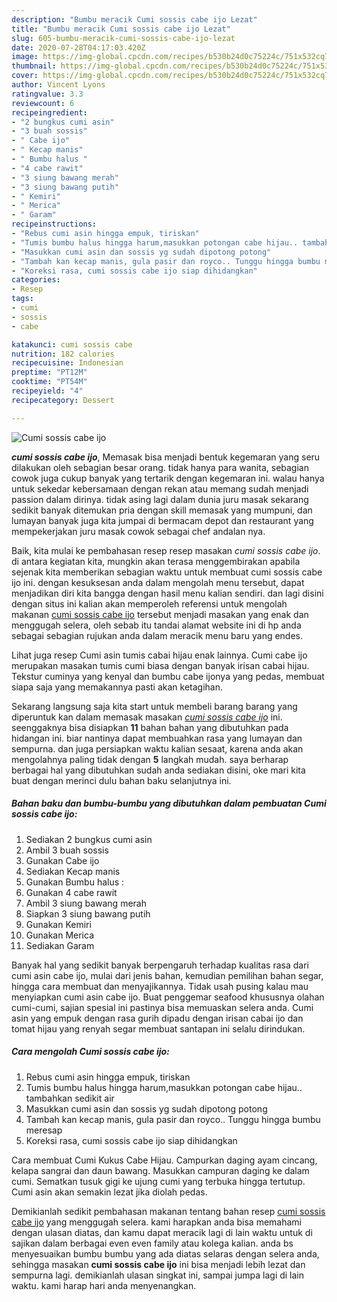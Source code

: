```yaml
---
description: "Bumbu meracik Cumi sossis cabe ijo Lezat"
title: "Bumbu meracik Cumi sossis cabe ijo Lezat"
slug: 605-bumbu-meracik-cumi-sossis-cabe-ijo-lezat
date: 2020-07-28T04:17:03.420Z
image: https://img-global.cpcdn.com/recipes/b530b24d0c75224c/751x532cq70/cumi-sossis-cabe-ijo-foto-resep-utama.jpg
thumbnail: https://img-global.cpcdn.com/recipes/b530b24d0c75224c/751x532cq70/cumi-sossis-cabe-ijo-foto-resep-utama.jpg
cover: https://img-global.cpcdn.com/recipes/b530b24d0c75224c/751x532cq70/cumi-sossis-cabe-ijo-foto-resep-utama.jpg
author: Vincent Lyons
ratingvalue: 3.3
reviewcount: 6
recipeingredient:
- "2 bungkus cumi asin"
- "3 buah sossis"
- " Cabe ijo"
- " Kecap manis"
- " Bumbu halus "
- "4 cabe rawit"
- "3 siung bawang merah"
- "3 siung bawang putih"
- " Kemiri"
- " Merica"
- " Garam"
recipeinstructions:
- "Rebus cumi asin hingga empuk, tiriskan"
- "Tumis bumbu halus hingga harum,masukkan potongan cabe hijau.. tambahkan sedikit air"
- "Masukkan cumi asin dan sossis yg sudah dipotong potong"
- "Tambah kan kecap manis, gula pasir dan royco.. Tunggu hingga bumbu meresap"
- "Koreksi rasa, cumi sossis cabe ijo siap dihidangkan"
categories:
- Resep
tags:
- cumi
- sossis
- cabe

katakunci: cumi sossis cabe 
nutrition: 182 calories
recipecuisine: Indonesian
preptime: "PT12M"
cooktime: "PT54M"
recipeyield: "4"
recipecategory: Dessert

---
```



![Cumi sossis cabe ijo](https://img-global.cpcdn.com/recipes/b530b24d0c75224c/751x532cq70/cumi-sossis-cabe-ijo-foto-resep-utama.jpg)

<b><i>cumi sossis cabe ijo</i></b>, Memasak bisa menjadi bentuk kegemaran yang seru dilakukan oleh sebagian besar orang. tidak hanya para wanita, sebagian cowok juga cukup banyak yang tertarik dengan kegemaran ini. walau hanya untuk sekedar kebersamaan dengan rekan atau memang sudah menjadi passion dalam dirinya. tidak asing lagi dalam dunia juru masak sekarang sedikit banyak ditemukan pria dengan skill memasak yang mumpuni, dan lumayan banyak juga kita jumpai di bermacam depot dan restaurant yang mempekerjakan juru masak cowok sebagai chef andalan nya.

Baik, kita mulai ke pembahasan resep resep masakan <i>cumi sossis cabe ijo</i>. di antara kegiatan kita, mungkin akan terasa menggembirakan apabila sejenak kita memberikan sebagian waktu untuk membuat cumi sossis cabe ijo ini. dengan kesuksesan anda dalam mengolah menu tersebut, dapat menjadikan diri kita bangga dengan hasil menu kalian sendiri. dan lagi disini dengan situs ini kalian akan memperoleh referensi untuk mengolah makanan <u>cumi sossis cabe ijo</u> tersebut menjadi masakan yang enak dan menggugah selera, oleh sebab itu tandai alamat website ini di hp anda sebagai sebagian rujukan anda dalam meracik menu baru yang endes.

Lihat juga resep Cumi asin tumis cabai hijau enak lainnya. Cumi cabe ijo merupakan masakan tumis cumi biasa dengan banyak irisan cabai hijau. Tekstur cuminya yang kenyal dan bumbu cabe ijonya yang pedas, membuat siapa saja yang memakannya pasti akan ketagihan.


Sekarang langsung saja kita start untuk membeli barang barang yang diperuntuk kan dalam memasak masakan <u><i>cumi sossis cabe ijo</i></u> ini. seenggaknya bisa disiapkan <b>11</b> bahan bahan yang dibutuhkan pada hidangan ini. biar nantinya dapat membuahkan rasa yang lumayan dan sempurna. dan juga persiapkan waktu kalian sesaat, karena anda akan mengolahnya paling tidak dengan <b>5</b> langkah mudah. saya berharap berbagai hal yang dibutuhkan sudah anda sediakan disini, oke mari kita buat dengan merinci dulu bahan baku selanjutnya ini.

<!--inarticleads1-->

##### Bahan baku dan bumbu-bumbu yang dibutuhkan dalam pembuatan Cumi sossis cabe ijo:

1. Sediakan 2 bungkus cumi asin
1. Ambil 3 buah sossis
1. Gunakan  Cabe ijo
1. Sediakan  Kecap manis
1. Gunakan  Bumbu halus :
1. Gunakan 4 cabe rawit
1. Ambil 3 siung bawang merah
1. Siapkan 3 siung bawang putih
1. Gunakan  Kemiri
1. Gunakan  Merica
1. Sediakan  Garam


Banyak hal yang sedikit banyak berpengaruh terhadap kualitas rasa dari cumi asin cabe ijo, mulai dari jenis bahan, kemudian pemilihan bahan segar, hingga cara membuat dan menyajikannya. Tidak usah pusing kalau mau menyiapkan cumi asin cabe ijo. Buat penggemar seafood khususnya olahan cumi-cumi, sajian spesial ini pastinya bisa memuaskan selera anda. Cumi asin yang empuk dengan rasa gurih dipadu dengan irisan cabai ijo dan tomat hijau yang renyah segar membuat santapan ini selalu dirindukan. 

<!--inarticleads2-->

##### Cara mengolah Cumi sossis cabe ijo:

1. Rebus cumi asin hingga empuk, tiriskan
1. Tumis bumbu halus hingga harum,masukkan potongan cabe hijau.. tambahkan sedikit air
1. Masukkan cumi asin dan sossis yg sudah dipotong potong
1. Tambah kan kecap manis, gula pasir dan royco.. Tunggu hingga bumbu meresap
1. Koreksi rasa, cumi sossis cabe ijo siap dihidangkan


Cara membuat Cumi Kukus Cabe Hijau. Campurkan daging ayam cincang, kelapa sangrai dan daun bawang. Masukkan campuran daging ke dalam cumi. Sematkan tusuk gigi ke ujung cumi yang terbuka hingga tertutup. Cumi asin akan semakin lezat jika diolah pedas. 

Demikianlah sedikit pembahasan makanan tentang bahan resep <u>cumi sossis cabe ijo</u> yang menggugah selera. kami harapkan anda bisa memahami dengan ulasan diatas, dan kamu dapat meracik lagi di lain waktu untuk di sajikan dalam berbagai even even family atau kolega kalian. anda bs menyesuaikan bumbu bumbu yang ada diatas selaras dengan selera anda, sehingga masakan <b>cumi sossis cabe ijo</b> ini bisa menjadi lebih lezat dan sempurna lagi. demikianlah ulasan singkat ini, sampai jumpa lagi di lain waktu. kami harap hari anda menyenangkan.
